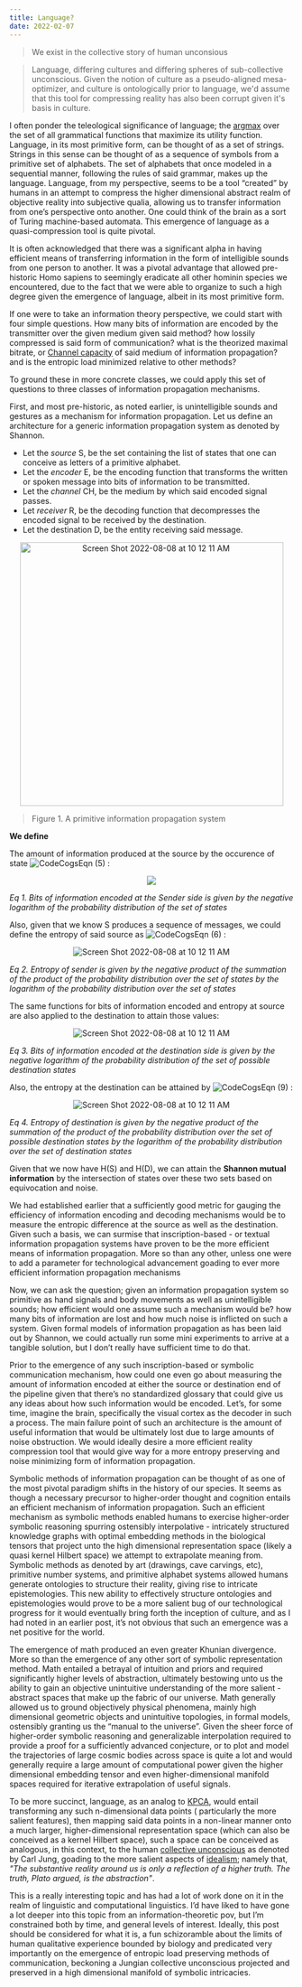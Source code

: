 ```yaml
---
title: Language?
date: 2022-02-07
---
```

 > We exist in the collective story of human unconsious

 > Language, differing cultures and differing spheres of sub-collective unconscious. Given the notion of culture as a pseudo-aligned mesa-optimizer, and culture is ontologically prior to language, we'd assume that this tool for compressing reality has also been corrupt given it's basis in culture.

 I often ponder the teleological significance of language; the [argmax](https://en.wikipedia.org/wiki/Arg_max) over the set of all grammatical functions that maximize its utility function. Language, in its most primitive form, can be thought of as a set of strings. Strings in this sense can be thought of as a sequence of symbols from a primitive set of alphabets. The set of alphabets that once modeled in a sequential manner, following the rules of said grammar, makes up the language. Language, from my perspective, seems to be a tool “created” by humans in an attempt to compress the higher dimensional abstract realm of objective reality into subjective qualia, allowing us to transfer information from one’s perspective onto another. One could think of the brain as a sort of Turing machine-based automata. This emergence of language as a quasi-compression tool is quite pivotal.

 It is often acknowledged that there was a significant alpha in having efficient means of transferring information in the form of intelligible sounds from one person to another. It was a pivotal advantage that allowed pre-historic Homo sapiens to seemingly eradicate all other hominin species we encountered, due to the fact that we were able to organize to such a high degree given the emergence of language, albeit in its most primitive form.

 If one were to take an information theory perspective, we could start with four simple questions. How many bits of information are encoded by the transmitter over the given medium given said method? how lossily compressed is said form of communication? what is the theorized maximal bitrate, or [Channel capacity](https://en.wikipedia.org/wiki/Channel_capacity) of said medium of information propagation? and is the entropic load minimized relative to other methods?

 To ground these in more concrete classes, we could apply this set of questions to three classes of information propagation mechanisms.

 First, and most pre-historic, as noted earlier, is unintelligible sounds and gestures as a mechanism for information propagation. Let us define an architecture for a generic information propagation system as denoted by Shannon.

- Let the *source* S, be the set containing the list of states that one can conceive as letters of a primitive alphabet.
- Let the *encoder* E, be the encoding function that transforms the written or spoken message into bits of information to be transmitted.
- Let the *channel* CH, be the medium by which said encoded signal passes.
- Let *receiver* R, be the decoding function that decompresses the encoded signal to be received by the destination.
- Let the destination D, be the entity receiving said message.


<p align="center">
    <img width="467" alt="Screen Shot 2022-08-08 at 10 12 11 AM" src="https://user-images.githubusercontent.com/73560826/194781153-bc4237f3-39af-459b-8887-86a4a6bccc98.png">
</p>

> Figure 1. A primitive information propagation system

**We define**

The amount of information produced at the source by the occurence of state ![CodeCogsEqn (5)](https://user-images.githubusercontent.com/73560826/194964206-ff4316d1-9a2c-43b5-b530-02bd2009d002.svg) :

<p align="center">
    <img src="https://user-images.githubusercontent.com/73560826/194963886-db6436b8-14d0-4e82-b7a9-e392b825a620.svg">
</p>


*Eq 1. Bits of information encoded at the Sender side is given by the negative logarithm of the probability distribution of the set of states*

Also, given that we know S produces a sequence of messages, we could define the entropy of said source as ![CodeCogsEqn (6)](https://user-images.githubusercontent.com/73560826/194964924-b2264ff0-86b2-40ff-8a6c-867cc911ec0b.svg)
:

<p align="center">
    <img alt="Screen Shot 2022-08-08 at 10 12 11 AM" src="https://user-images.githubusercontent.com/73560826/194964941-aa3ed967-4106-40c4-83b2-7ec83bc726b1.svg">
</p>

*Eq 2. Entropy of sender is given by the negative product of the summation of the product of the probability distribution over the set of states by the logarithm of the probability distribution over the set of states*

The same functions for bits of information encoded and entropy at source are also applied to the destination to attain those values:

<p align="center">
    <img alt="Screen Shot 2022-08-08 at 10 12 11 AM" src="https://user-images.githubusercontent.com/73560826/194965332-c5773c47-32e6-4616-8690-4f6d25929c11.svg">
</p>

*Eq 3. Bits of information encoded at the destination side is given by the negative logarithm of the probability distribution of the set of possible destination states*

Also, the entropy at the destination can be attained by ![CodeCogsEqn (9)](https://user-images.githubusercontent.com/73560826/194965394-dcdc6960-587f-4663-ae25-a54d9cdd6a36.svg)
:

<p align="center">
    <img alt="Screen Shot 2022-08-08 at 10 12 11 AM" src="https://user-images.githubusercontent.com/73560826/194965408-10ea7c75-98e0-4edf-8b27-0c41eb151f78.svg">
</p>

*Eq 4. Entropy of destination is given by the negative product of the summation of the product of the probability distribution over the set of possible destination states by the logarithm of the probability distribution over the set of destination states*

Given that we now have H(S) and H(D), we can attain the **Shannon mutual information** by the intersection of states over these two sets based on equivocation and noise.

We had established earlier that a sufficiently good metric for gauging the efficiency of information encoding and decoding mechanisms would be to measure the entropic difference at the source as well as the destination. Given such a basis, we can surmise that inscription-based - or textual information propagation systems have proven to be the more efficient means of information propagation. More so than any other, unless one were to add a parameter for technological advancement goading to ever more efficient information propagation mechanisms



Now, we can ask the question; given an information propagation system so primitive as hand signals and body movements as well as unintelligible sounds; how efficient would one assume such a mechanism would be? how many bits of information are lost and how much noise is inflicted on such a system. Given formal models of information propagation as has been laid out by Shannon, we could actually run some mini experiments to arrive at a tangible solution, but I don’t really have sufficient time to do that.

Prior to the emergence of any such inscription-based or symbolic communication mechanism, how could one even go about measuring the amount of information encoded at either the source or destination end of the pipeline given that there’s no standardized glossary that could give us any ideas about how such information would be encoded. Let’s, for some time, imagine the brain, specifically the visual cortex as the decoder in such a process. The main failure point of such an architecture is the amount of useful information that would be ultimately lost due to large amounts of noise obstruction. We would ideally desire a more efficient reality compression tool that would give way for a more entropy preserving and noise minimizing form of information propagation.


Symbolic methods of information propagation can be thought of as one of the most pivotal paradigm shifts in the history of our species. It seems as though a necessary precursor to higher-order thought and cognition entails an efficient mechanism of information propagation. Such an efficient mechanism as symbolic methods enabled humans to exercise higher-order symbolic reasoning spurring ostensibly interpolative - intricately structured knowledge graphs with optimal embedding methods in the biological tensors that project unto the high dimensional representation space (likely a quasi kernel Hilbert space) we attempt to extrapolate meaning from. Symbolic methods as denoted by art (drawings, cave carvings, etc), primitive number systems, and primitive alphabet systems allowed humans generate ontologies to structure their reality, giving rise to intricate epistemologies. This new ability to effectively structure ontologies and epistemologies would prove to be a more salient bug of our technological progress for it would eventually bring forth the inception of culture, and as I had noted in an earlier post, it’s not obvious that such an emergence was a net positive for the world.

The emergence of math produced an even greater Khunian divergence. More so than the emergence of any other sort of symbolic representation method. Math entailed a betrayal of intuition and priors and required significantly higher levels of abstraction, ultimately bestowing unto us the ability to gain an objective unintuitive understanding of the more salient - abstract spaces that make up the fabric of our universe. Math generally allowed us to ground objectively physical phenomena, mainly high dimensional geometric objects and unintuitive topologies, in formal models, ostensibly granting us the “manual to the universe”. Given the sheer force of higher-order symbolic reasoning and generalizable interpolation required to provide a proof for a sufficiently advanced conjecture, or to plot and model the trajectories of large cosmic bodies across space is quite a lot and would generally require a large amount of computational power given the higher dimensional embedding tensor and even higher-dimensional manifold spaces required for iterative extrapolation of useful signals.

To be more succinct, language, as an analog to [KPCA](https://ml-explained.com/blog/kernel-pca-explained), would entail transforming any such n-dimensional data points ( particularly the more salient features), then mapping said data points in a non-linear manner onto a much larger, higher-dimensional representation space (which can also be conceived as a kernel Hilbert space), such a space can be conceived as analogous, in this context, to the human [collective unconscious](https://en.wikipedia.org/wiki/Collective_unconscious) as denoted by Carl Jung, goading to the more salient aspects of [idealism](https://en.wikipedia.org/wiki/Idealism); namely that, *"The substantive reality around us is only a reflection of a higher truth. The truth, Plato argued, is the abstraction"*.

This is a really interesting topic and has had a lot of work done on it in the realm of linguistic and computational linguistics. I’d have liked to have gone a lot deeper into this topic from an information-theoretic pov, but I’m constrained both by time, and general levels of interest. Ideally, this post should be considered for what it is, a fun schizoramble about the limits of human qualitative experience bounded by biology and predicated very importantly on the emergence of entropic load preserving methods of communication, beckoning a Jungian collective unconscious projected and preserved in a high dimensional manifold of symbolic intricacies.